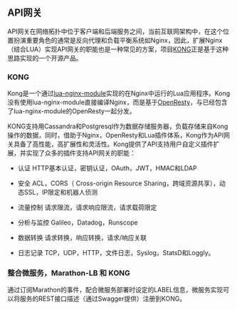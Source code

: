 ## API网关

API网关在网络拓扑中位于客户端和后端服务之间，当前互联网架构中，在这个位置扮演重要角色的通常是反向代理和负载平衡系统如Nginx，因此，扩展Nginx（结合LUA）实现API网关的职能也是一种常见的方案，项目[KONG](https://getkong.org/)正是基于这种思路实现的一个开源产品。

### KONG

Kong是一个通过[lua-nginx-module](https://github.com/openresty/lua-nginx-module)实现的在Nginx中运行的Lua应用程序。Kong没有使用lua-nginx-module直接编译Nginx，而是基于[OpenResty](https://openresty.org/)，与已经包含了lua-nginx-module的OpenResty一起分发。

KONG支持用Cassandra和Postgresql作为数据存储服务器，负载存储来自Kong操作的数据，同时，借助于Nginx，OpenResty和Lua插件体系，Kong作为API网关具备了高性能，高扩展性和灵活性。Kong提供了API支持用户自定义插件扩展，并实现了众多的插件支持API网关的职能：

- 认证
  HTTP基本认证，密钥认证，OAuth，JWT，HMAC和LDAP

- 安全
  ACL，CORS（ Cross-origin Resource Sharing，跨域资源共享），动态SSL，IP限定和机器人侦测
  
- 流量控制
  请求限流，请求响应限流，请求载荷限定
  
- 分析与监控
  Galileo，Datadog，Runscope
  
- 数据转换
  请求转换，响应转换，请求/响应关联
  
- 日志记录
  TCP，UDP，HTTP，文件日志，Syslog，StatsD和Loggly。

### 整合微服务，Marathon-LB 和 KONG

通过订阅Marathon的事件，配合微服务部署时设定的LABEL信息，微服务实现可以将服务的REST接口描述（通过Swagger提供）注册到KONG。